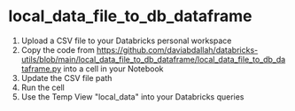 # local_data_file_to_db_dataframe

1. Upload a CSV file to your Databricks personal workspace
2. Copy the code from https://github.com/daviabdallah/databricks-utils/blob/main/local_data_file_to_db_dataframe/local_data_file_to_db_dataframe.py into a cell in your Notebook
3. Update the CSV file path
4. Run the cell
5. Use the Temp View "local_data" into your Databricks queries
